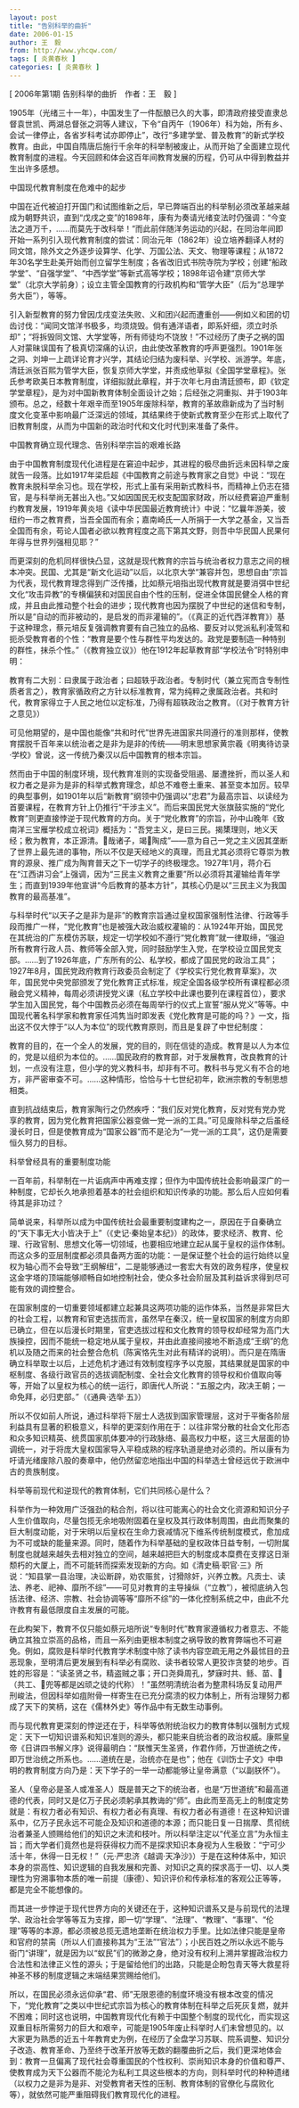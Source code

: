 ```yaml
---
layout: post
title: "告别科举的曲折"
date: 2006-01-15
author: 王　毅
from: http://www.yhcqw.com/
tags: [ 炎黄春秋 ]
categories: [ 炎黄春秋 ]
---
```



[ 2006年第1期 告别科举的曲折　作者：王　毅 ]


1905年（光绪三十一年），中国发生了一件酝酿已久的大事，即清政府接受直隶总督袁世凯、两湖总督张之洞等人建议，下令“自丙午（1906年）科为始，所有乡、会试一律停止，各省岁科考试亦即停止”，改行“多建学堂、普及教育”的新式学校教育。由此，中国自隋唐后施行千余年的科举制被废止，从而开始了全面建立现代教育制度的进程。今天回顾和体会这百年间教育发展的历程，仍可从中得到教益并生出许多感想。

中国现代教育制度在危难中的起步


中国在近代被迫打开国门和试图维新之后，早已弊端百出的科举制必须改革越来越成为朝野共识，直到“戊戌之变”的1898年，康有为奏请光绪变法时仍强调：“今变法之道万千，……而莫先于改科举！”而此前伴随洋务运动的兴起，在同治年间即开始一系列引入现代教育制度的尝试：同治元年（1862年）设立培养翻译人材的同文馆，除外文之外逐步设算学、化学、万国公法、天文、物理等课程；从1872年30名学生赴美开始而创立留学生制度；各省改旧式书院寺院为学校；创建“船政学堂”、“自强学堂”、“中西学堂”等新式高等学校；1898年诏令建“京师大学堂”（北京大学前身）；设立主管全国教育的行政机构和“管学大臣”（后为“总理学务大臣”），等等。


引入新型教育的努力曾因戊戌变法失败、义和团兴起而遭重创——例如义和团的切齿讨伐：“闻同文馆洋书极多，均须烧毁。倘有通洋语者，即系奸细，须立时杀却”；“将拆毁同文馆、大学堂等，所有师徒均不饶放！”不过经历了庚子之祸的国人对蒙昧误国有了极真切深痛的认识，由此使改革教育的呼声更强烈。1901年张之洞、刘坤一上疏详论育才兴学，其结论归结为废科举、兴学校、派游学。年底，清廷派张百熙为管学大臣，恢复京师大学堂，并责成他草拟《全国学堂章程》。张氏参考欧美日本教育制度，详细拟就此章程，并于次年七月由清廷颁布，即《钦定学堂章程》，是为对中国新教育体制全面设计之始；后经张之洞重拟、并于1903年颁布。总之，经数十年艰辛而至1905年废除科举，教育的革故鼎新成为了当时制度文化变革中影响最广泛深远的领域，其结果终于使新式教育至少在形式上取代了旧教育制度，从而为中国新的政治时代和文化时代到来准备了条件。

中国教育确立现代理念、告别科举宗旨的艰难长路


由于中国教育制度现代化进程是在窘迫中起步，其进程的极尽曲折远未因科举之废就告一段落。比如1917年梁启超《中国教育之前途与教育家之自觉》中说：“现在教育未脱科举余习也。现在学校，形式上虽有采用新式教科书，而精神上仍志在猎官，是与科举尚无甚出入也。”又如因国民无权支配国家财政，所以经费窘迫严重制约教育发展，1919年黄炎培《读中华民国最近教育统计》中说：“忆曩年游美，彼纽约一市之教育费，当吾全国而有余；嘉南崎氏一人所捐于一大学之基金，又当吾全国而有余，苟论人国者必欲以教育程度之高下第其文野，则吾中华民国人民果何年得与世界列强相见耶？”


而更深刻的危机同样很快凸显，这就是现代教育的宗旨与统治者权力意志之间的根本冲突。民国、尤其是“新文化运动”以后，以北京大学“兼容并包，思想自由”宗旨为代表，现代教育理念得到广泛传播，比如蔡元培指出现代教育就是要消弭中世纪文化“攻击异教”的专横偏狭和对国民自由个性的压制，促进全体国民健全人格的育成，并且由此推动整个社会的进步；现代教育也因为摆脱了中世纪的迷信和专制，所以是“自动的而非被动的，是启发的而非灌输的”。（《真正的近代西洋教育》）基于这种理念，蔡元培反复强调教育要有自己独立的品格、要反对以党派私利凌驾和扼杀受教育者的个性：“教育是要个性与群性平均发达的。政党是要制造一种特别的群性，抹杀个性。”（《教育独立议》）他在1912年起草教育部“学校法令”时特别申明：


教育有二大别：曰隶属于政治者；曰超轶乎政治者。专制时代（兼立宪而含专制性质者言之），教育家循政府之方针以标准教育，常为纯粹之隶属政治者。共和时代，教育家得立于人民之地位以定标准，乃得有超轶政治之教育。（《对于教育方针之意见》）


可见他期望的，是中国也能像“共和时代”世界先进国家共同遵行的准则那样，使教育摆脱千百年来以统治者之是非为是非的传统——明末思想家黄宗羲《明夷待访录·学校》曾说，这一传统乃秦汉以后中国教育的根本宗旨。


然而由于中国的制度环境，现代教育准则的实现备受阻遏、屡遭挫折，而以圣人和权力者之是非为是非的科举式教育理念，却总不难卷土重来、甚至变本加厉。较早的典型事例，如1901年以后“新教育”纲领中仍强调以“忠君”为最高宗旨、以读经为首要课程，在教育方针上仍推行“干涉主义”。而后来国民党大张旗鼓实施的“党化教育”则更直接悖逆于现代教育的方向。关于“党化教育”的宗旨，孙中山晚年《致南洋三宝雁学校成立祝词》概括为：“吾党主义，是曰三民。揭橥理则，地义天经；敷为教育，本正源清。哉诸子，竭陶成”——意为自己一党之主义因其垄断了世界上最先进的事物，所以不仅是天经地义的真理，而且尤其必须将它尊崇为教育的源泉、推广成为陶育普天之下一切学子的终极理念。1927年1月，蒋介石在“江西讲习会”上强调，因为“三民主义教育之重要”所以必须将其灌输给青年学生；而直到1939年他宣讲“今后教育的基本方针”，其核心仍是以“三民主义为我国教育的最高基准”。


与科举时代“以天子之是非为是非”的教育宗旨通过皇权国家强制性法律、行政等手段而推广一样，“党化教育”也是被强大政治威权灌输的：从1924年开始，国民党在其统治的广东模仿苏联，规定一切学校如不遵行“党化教育”就一律取缔，“强迫所有教育行政人员、教师等全部入党，同时鼓励学生入党，在学校设立国民党支部。……到了1926年底，广东所有的公、私学校，都成了国民党的政治工具”；1927年8月，国民党政府教育行政委员会制定了《学校实行党化教育草案》，次年，国民党中央党部颁发了党化教育正式标准，规定全国各级学校所有课程都必须融会党义精神，每周必须讲授党义课（私立学校中此课也要列在课程首位），要求学生加入国民党，每个中国教员必须在每周举行的仪式上宣誓“服从党义”等等。中国现代著名科学家和教育家任鸿隽当时即发表《党化教育是可能的吗？》一文，指出这不仅大悖于“以人为本位”的现代教育原则，而且是复辟了中世纪制度：


教育的目的，在一个全人的发展，党的目的，则在信徒的造成。教育是以人为本位的，党是以组织为本位的。……国民政府的教育部，对于发展教育，改良教育的计划，一点没有注意，但小学的党义教科书，却非有不可。教科书与党义有不合的地方，非严密审查不可。……这种情形，恰恰与十七世纪初年，欧洲宗教的专制思想相类。


直到抗战结束后，教育家陶行之仍然疾呼：“我们反对党化教育，反对党有党办党享的教育，因为党化教育把国家公器变做一党一派的工具。”可见废除科举之后虽经漫长时日，但是使教育成为“国家公器”而不是沦为“一党一派的工具”，这仍是需要恒久努力的目标。

科举曾经具有的重要制度功能


一百年前，科举制在一片诟病声中再难支撑；但作为中国传统社会影响最深广的一种制度，它却长久地承担着基本的社会组织和知识传承的功能。那么后人应如何看待其是非功过？


简单说来，科举所以成为中国传统社会最重要制度建构之一，原因在于自秦确立的“天下事无大小皆决于上”（《史记·秦始皇本纪》）的政体，要求经济、教育、伦理、行政官制、思想文化等一切领域，也要相应地建立起从属于皇权的运作体制。而这众多的亚层制度都必须具备两方面的功能：一是保证整个社会的运行始终以皇权为轴心而不会导致“王纲解纽”，二是能够通过一套宏大有效的政务程序，使皇权这金字塔的顶端能够顺畅自如地控制社会，使众多社会阶层及其利益诉求得到尽可能有效的调控整合。


在国家制度的一切重要领域都建立起兼具这两项功能的运作体系，当然是非常巨大的社会工程，以教育和官吏选拔而言，虽然早在秦汉，统一皇权国家的制度方向即已确立，但在以后漫长时期里，官吏选拔过程和文化教育的领导权却经常为高门大族操控，因而不能统一稳定地从属于皇权，并由此直接间接地不断造成“王纲”的危机以及随之而来的社会整合危机（陈寅恪先生对此有精详的说明）。而只是在隋唐确立科举取士以后，上述危机才通过有效制度程序予以克服，其结果就是国家的中枢制度、各级行政官员的选拔调配制度、全社会文化教育的领导权和价值取向等等，开始了以皇权为核心的统一运行，即唐代人所说：“五服之内，政决王朝；一命免拜，必归吏部。”（《通典·选举·五》）


所以不仅如前人所说，通过科举将下层士人选拔到国家管理层，这对于平衡各阶层利益具有显著的积极意义，科举的更深刻作用在于：以往非常分散的社会文化形态和众多知识精英、统贯国家肌体要冲的行政脉络、最高权力中枢，这三大层面的协调统一，对于将庞大皇权国家导入平稳成熟的程序轨道是绝对必须的。所以康有为吁请光绪废除八股的奏章中，他仍然留恋地指出中国的科举选士曾经远优于欧洲中古的贵族制度。

科举等前现代和逆现代的教育体制，它们共同核心是什么？


科举作为一种效用广泛强劲的粘合剂，将以往可能离心的社会文化资源和知识分子人生价值取向，尽量包揽无余地吸附固着在皇权及其行政体制周围，由此而聚集的巨大制度动能，对于宋明以后皇权在生命力衰减情况下维系传统制度模式，愈加成为不可或缺的能量来源。同时，随着作为科举基础的皇权政体日益专制，一切附属制度也就越来越失去相对独立的空间，越来越把巨大的制度成本糜费在支撑这日渐颓朽的大厦上，而不可能转而探索发现新的方向。如《清史稿·职官·三》所说：“知县掌一县治理，决讼断辟，劝农赈贫，讨猾除奸，兴养立教。凡贡士、读法、养老、祀神、靡所不综”——可见对教育的主导操纵（“立教”），被彻底纳入包括法律、经济、宗教、社会协调等等“靡所不综”的一体化控制系统之中，由此不允许教育有最低限度自主发展的可能。


在此构架下，教育不仅只能如蔡元培所说“专制时代”教育家遵循权力者意志、不能确立其独立崇高的品格，而且一系列由更根本制度之祸导致的教育弊端也不可避免。例如，腐败是科举时代教育学术制度中除了读书内容空疏无用之外最怵目的丑恶现象，至明清后更发展到有科举必有腐败、读书者较常人更狡诈贪婪的地步。百姓的形容是：“读圣贤之书，精盗贼之事；开口尧舜周孔，梦寐时共、鲧、苗、（共工、兜等都是凶顽之徒的代称）！”虽然明清统治者为整肃科场反复动用严刑峻法，但因科举如疽附骨一样寄生在已充分腐溃的权力体制上，所有治理努力都成了天下的笑柄，这在《儒林外史》等作品中有无数生动事例。


而与现代教育更深刻的悖逆还在于，科举等依附统治权力的教育体制以强制方式规定：天下一切知识谱系和知识准则的源头，都只能来自统治者的政治权威。康熙皇帝《日讲四书解义序》说得最明白：“朕惟天生圣贤，作君作师，万世道统之传，即万世治统之所系也。……道统在是，治统亦在是也”；他在《训饬士子文》中申明的教育制度方向乃是：天下学子的一举一动都能够让皇帝满意（“以副朕怀”）。


圣人（皇帝必是圣人或准圣人）既是普天之下的统治者，也是“万世道统”和最高道德的代表，同时又是亿万子民必须躬承其教诲的“师”。由此而至高无上的制度定势就是：有权力者必有知识、有权力者必有真理、有权力者必有道德！在这种知识谱系中，亿万子民永远不可能企及知识和道德的本源；而只能日复一日揣摩、贯彻统治者兼圣人颁赐给他们的知识之末流和枝叶。所以科举注定以“代圣立言”为永恒主旨；而大学者们竟然也是将获得权力而不是探求知识本身视为人生极致：“宁可少活十年，休得一日无权！”（元·严忠济《越调·天净沙》）于是在这种体系中，知识本身的崇高性、知识逻辑的自我发展和完善、对知识之真的探求高于一切、以人类理性为穷溯事物本质的唯一前提（康德）、知识评价和传承标准的客观公正等等，都是完全不能想像的。


而其进一步悖逆于现代世界方向的关键还在于，这种知识谱系又是与前现代的法理学、政治社会学等等互为支撑，即一切“学理”、“法理”、“教理”、“事理”、“伦理”等等的本源，都必须被总揽无遗地垄断在统治权力手里。比如法律只能是皇帝和官府的禁脔（所以人们直接称其为“王法”“官法”）；小民百姓之所以永远不能与衙门“讲理”，就是因为以“蚁民”们的微渺之身，绝对没有权利上溯并掌握政治权力合法性和法律正义性的源头；于是留给他们的出路，只能是企盼包青天等大救星将神圣不移的制度逻辑之末端结果赏赐给他们。


所以，在国民必须永远仰承“君、师”无限恩德的制度环境没有根本改变的情况下，“党化教育”之类以中世纪式宗旨为核心的教育体制在科举之后死灰复燃，就并不困难；同时这也说明，中国教育现代化有赖于中国整个制度的现代化，而实现这双重目标所需努力的巨大和艰辛，可能是1905年废止科举时人们未曾想见的。以大家更为熟悉的近五十年教育史为例，在经历了全盘学习苏联、院系调整、知识分子改造、教育革命、乃至终于改革开放等无数的翻覆曲折之后，我们更深地体会到：教育一旦偏离了现代社会尊重国民的个性权利、崇尚知识本身的价值和尊严、使教育成为天下公器而不能沦为私利工具这些根本的方向，则科举时代的种种遗绪（以权力之是非为是非、对受教育者天性的压制、教育体制的官僚化与腐败化等），就依然可能严重阻碍我们教育现代化的进程。


